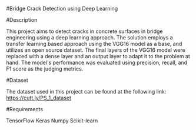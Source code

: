 #Bridge Crack Detection using Deep Learning

#Description

This project aims to detect cracks in concrete surfaces in bridge engineering using a deep learning approach. The solution employs a transfer learning based approach using the VGG16 model as a base, and utilizes an open source dataset. The final layers of the VGG16 model were replaced with a dense layer and an output layer to adapt it to the problem at hand. The model's performance was evaluated using precision, recall, and F1 score as the judging metrics.

#Dataset

The dataset used in this project can be found at the following link: https://cutt.ly/PS_1_dataset

#Requirements

TensorFlow
Keras
Numpy
Scikit-learn

